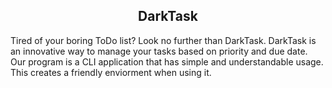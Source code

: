 <h2 style="text-align:center">DarkTask</h2>
Tired of your boring ToDo list? Look no further than DarkTask. DarkTask is an innovative way to manage your tasks based on priority and due date.<br>
Our program is a CLI application that has simple and understandable usage. This creates a friendly enviorment when using it.
